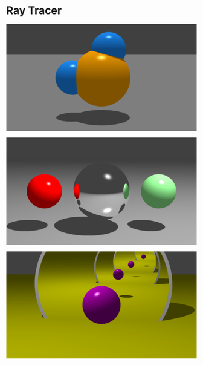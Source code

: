 # Ray Tracer

![image1](samples/water_molecule.png)

![image2](samples/reflecting_sphere.png)

![image2](samples/infinity_mirror.png)